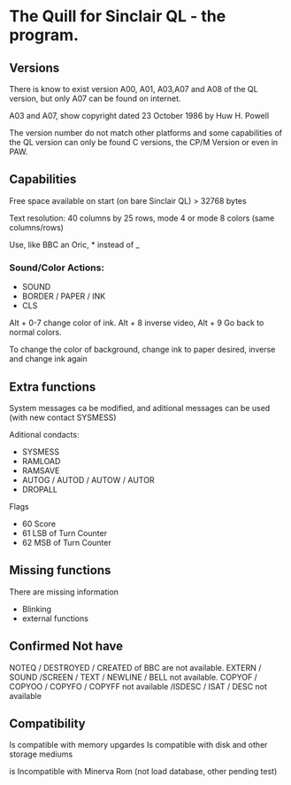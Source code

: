 # The Quill for Sinclair QL - the program.
## Versions

There is know to exist version A00, A01, A03,A07 and A08 of the QL version, but only A07 can be found on internet.

A03 and A07, show copyright dated 23 October 1986 by Huw H. Powell

The version number do not match other platforms and some capabilities of the QL version can only be found C versions, the CP/M Version or even in PAW.

## Capabilities
Free space available on start (on bare Sinclair QL) > 32768 bytes

Text resolution: 40 columns by 25 rows, mode 4 or mode 8 colors (same columns/rows)

Use, like BBC an Oric, * instead of _

### Sound/Color Actions:
* SOUND
* BORDER / PAPER / INK 
* CLS

Alt + 0-7 change color of ink.
Alt + 8 inverse video, 
Alt + 9 Go back to normal colors.

To change the color of background, change ink to paper desired, inverse and change ink again

## Extra functions

System messages ca be modified, and aditional messages can be used (with new contact SYSMESS)

Aditional condacts:
* SYSMESS
* RAMLOAD
* RAMSAVE
* AUTOG / AUTOD / AUTOW / AUTOR
* DROPALL

Flags
* 60 Score
* 61 LSB of Turn Counter
* 62 MSB of Turn Counter

## Missing functions

There are missing information

* Blinking
* external functions

## Confirmed Not have
NOTEQ / DESTROYED / CREATED of BBC are not available.
EXTERN / SOUND /SCREEN / TEXT / NEWLINE / BELL not available.
COPYOF / COPYOO / COPYFO / COPYFF not available
/ISDESC / ISAT / DESC not available

## Compatibility

Is compatible with memory upgardes
Is compatible with disk and other storage mediums

is Incompatible with Minerva Rom (not load database, other pending test)